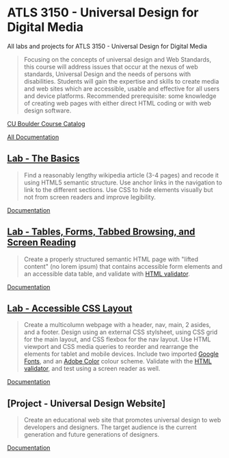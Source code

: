 # ATLS 3150 - Universal Design for Digital Media

All labs and projects for ATLS 3150 - Universal Design for Digital Media

> Focusing on the concepts of universal design and Web Standards, this course will address issues that occur at the nexus of web standards, Universal Design and the needs of persons with disabilities. Students will gain the expertise and skills to create media and web sites which are accessible, usable and effective for all users and device platforms. Recommended prerequisite: some knowledge of creating web pages with either direct HTML coding or with web design software.

[CU Boulder Course Catalog](https://classes.colorado.edu/)

[All Documentation](https://charliekoepke.wordpress.com/projects/atls-3150-universal-design-for-digital-media/)

## [Lab - The Basics](https://creative.colorado.edu/~chko6454/atls3150/lab2/)

> Find a reasonably lengthy wikipedia article (3-4 pages) and recode it using HTML5 semantic structure. Use anchor links in the navigation to link to the different sections. Use CSS to hide elements visually but not from screen readers and improve legibility.

[Documentation](https://charliekoepke.wordpress.com/2022/02/21/lab-the-basics/)

## [Lab - Tables, Forms, Tabbed Browsing, and Screen Reading](https://creative.colorado.edu/~chko6454/atls3150/lab3/)

> Create a properly structured semantic HTML page with "lifted content" (no lorem ipsum) that contains accessible form elements and an accessible data table, and validate with [HTML validator](https://validator.w3.org/nu/).

[Documentation](https://charliekoepke.wordpress.com/2022/03/07/lab-forms-tables-tabbed-browsing-and-screen-reading/)

## [Lab - Accessible CSS Layout](https://creative.colorado.edu/~chko6454/atls3150/lab4/)

> Create a multicolumn webpage with a header, nav, main, 2 asides, and a footer. Design using an external CSS stylsheet, using CSS grid for the main layout, and CSS flexbox for the nav layout. Use HTML viewport and CSS media queries to reorder and rearrange the elements for tablet and mobile devices. Include two imported [Google Fonts](https://fonts.google.com/), and an [Adobe Color](https://color.adobe.com/create/color-wheel) colour scheme. Validate with the [HTML validator](https://validator.w3.org/nu/), and test using a screen reader as well.

[Documentation](https://charliekoepke.wordpress.com/2022/03/14/lab-accessible-css-layout/)

## [Project - Universal Design Website]

> Create an educational web site that promotes universal design to web developers and designers. The target audience is the current generation and future generations of designers.

[Documentation]()